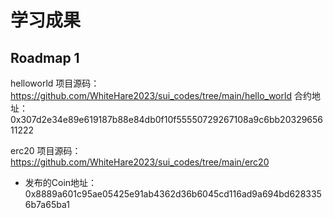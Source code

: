 # 学习成果

## Roadmap 1
helloworld 项目源码：https://github.com/WhiteHare2023/sui_codes/tree/main/hello_world
合约地址：0x307d2e34e89e619187b88e84db0f10f55550729267108a9c6bb2032965611222

erc20 项目源码：https://github.com/WhiteHare2023/sui_codes/tree/main/erc20
- 发布的Coin地址：0x8889a601c95ae05425e91ab4362d36b6045cd116ad9a694bd6283356b7a65ba1